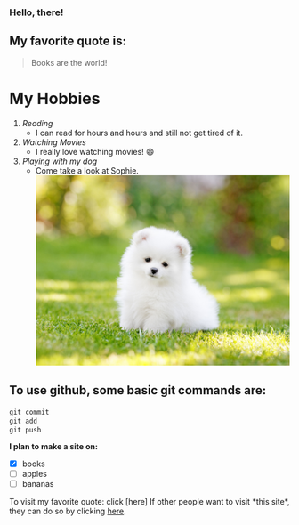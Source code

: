 ### Hello, there! 

## My favorite quote is:
> Books are the world!

# My Hobbies
1. *Reading*
   - I can read for hours and hours and still not get tired of it.
2. *Watching Movies*
   - I really love watching movies! :smile:
3. *Playing with my dog*
   - Come take a look at Sophie.
   ![adorablepuppy.jpg](./adorablepuppy.jpg)


## To use github, some basic git commands are: 
```
git commit
git add
git push
```

**I plan to make a site on:** 
- [x] books
- [ ] apples
- [ ] bananas

To visit my favorite quote: click [here]
If other people want to visit \*this site\*, they can do so by clicking [here](https://haelaine.github.io/Github-Page/).



